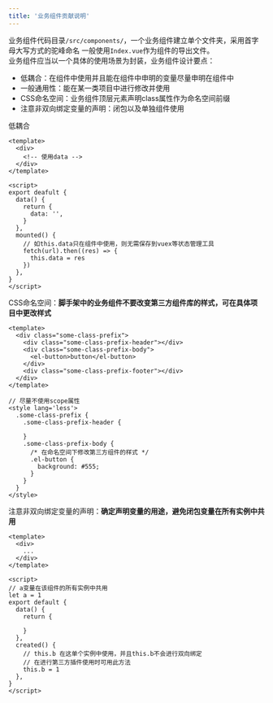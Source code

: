 ```yaml
---
title: '业务组件贡献说明'
---
```


业务组件代码目录`/src/components/`，一个业务组件建立单个文件夹，采用首字母大写方式的驼峰命名
一般使用`Index.vue`作为组件的导出文件。     
业务组件应当以一个具体的使用场景为封装，业务组件设计要点：
   * 低耦合：在组件中使用并且能在组件中申明的变量尽量申明在组件中
   * 一般通用性：能在某一类项目中进行修改并使用
   * CSS命名空间：业务组件顶层元素声明class属性作为命名空间前缀
   * 注意非双向绑定变量的声明：闭包以及单独组件使用

低耦合   
``` vue
<template>
  <div>
    <!-- 使用data -->
  </div>
</template>

<script>
export deafult {
  data() {
    return {
      data: '',
    }
  },
  mounted() {
    // 如this.data只在组件中使用，则无需保存到vuex等状态管理工具
    fetch(url).then((res) => {
      this.data = res
    })
  },
}
</script>
```

CSS命名空间：<strong>脚手架中的业务组件不要改变第三方组件库的样式，可在具体项目中更改样式</strong>  
``` vue
<template>
  <div class="some-class-prefix">
    <div class="some-class-prefix-header"></div>
    <div class="some-class-prefix-body">
      <el-button>button</el-button>
    </div>
    <div class="some-class-prefix-footer"></div>
  </div>
</template>

// 尽量不使用scope属性
<style lang='less'>
  .some-class-prefix {
    .some-class-prefix-header {
      
    }
    .some-class-prefix-body {
      /* 在命名空间下修改第三方组件的样式 */
      .el-button {
        background: #555;
      }
    }
  }
</style>
```

注意非双向绑定变量的声明：**确定声明变量的用途，避免闭包变量在所有实例中共用**
``` vue
<template>
  <div>
    ...
  </div>
</template>

<script>
// a变量在该组件的所有实例中共用
let a = 1
export default {
  data() {
    return {

    }
  },
  created() {
    // this.b 在这单个实例中使用，并且this.b不会进行双向绑定
    // 在进行第三方插件使用时可用此方法
    this.b = 1
  },
}
</script>  
```